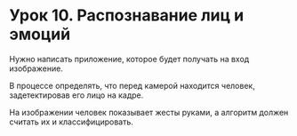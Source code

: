 # Урок 10. Распознавание лиц и эмоций

Нужно написать приложение, которое будет получать на вход изображение.

В процессе определять, что перед камерой находится человек, задетектировав его лицо на кадре.

На изображении человек показывает жесты руками, а алгоритм должен считать их и классифицировать.
